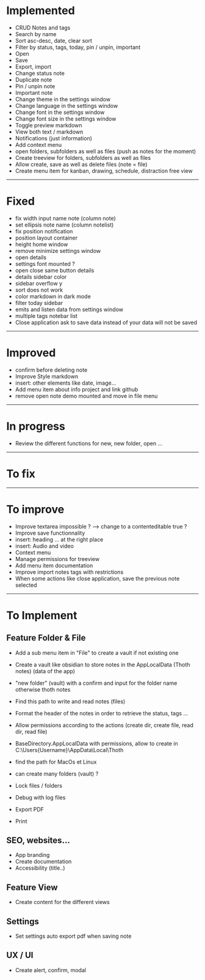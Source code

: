 # Implemented
- CRUD Notes and tags
- Search by name
- Sort asc-desc, date, clear sort
- Filter by status, tags, today, pin / unpin, important
- Open
- Save
- Export, import
- Change status note
- Duplicate note
- Pin / unpin note
- Important note
- Change theme in the settings window
- Change language in the settings window
- Change font in the settings window
- Change font size in the settings window
- Toggle preview markdown
- View both text / markdown
- Notifications (just information)
- Add context menu
- open folders, subfolders as well as files (push as notes for the moment)
- Create treeview for folders, subfolders as well as files
- Allow create, save as well as delete files (note = file)
- Create menu item for kanban, drawing, schedule, distraction free view
---

# Fixed
- fix width input name note (column note)
- set ellipsis note name (column notelist)
- fix position notification
- position layout container
- height home window
- remove minimize settings window
- open details
- settings font mounted ?
- open close same button details
- details sidebar color
- sidebar overflow y
- sort does not work
- color markdown in dark mode
- filter today sidebar 
- emits and listen data from settings window
- multiple tags notebar list
- Close application ask to save data instead of your data will not be saved
---

# Improved 
- confirm before deleting note
- Improve Style markdown
- insert: other elements like date, image...
- Add menu item about info project and link github 
- remove open note demo mounted and move in file menu 
---

# In progress
- Review the different functions for new, new folder, open ...
---

# To fix
---

# To improve
- Improve textarea impossible ? --> change to a contenteditable true ?
- Improve save functionnality
- insert: heading ... at the right place
- insert: Audio and video
- Context menu 
- Manage permissions for treeview
- Add menu item documentation
- Improve import notes tags with restrictions 
- When some actions like close application, save the previous note selected
---

# To Implement

## Feature Folder & File
- Add a sub menu item in "File" to create a vault if not existing one
- Create a vault like obsidian to store notes in the AppLocalData (Thoth notes) (data of the app)
- "new folder" (vault) with a confirm and input for the folder name otherwise thoth notes

- Find this path to write and read notes (files)
- Format the header of the notes in order to retrieve the status, tags ...
- Allow permissions according to the actions (create dir, create file, read dir, read file)
- BaseDirectory.AppLocalData with permissions, allow to create in C:\Users\{Username}\AppData\Local\Thoth
- find the path for MacOs et Linux

- can create many folders (vault) ?
- Lock files / folders 
- Debug with log files
- Export PDF
- Print

## SEO, websites...
- App branding
- Create documentation
- Accessibility (title..)

## Feature View
- Create content for the different views 

## Settings
- Set settings auto export pdf when saving note

## UX / UI
- Create alert, confirm, modal
